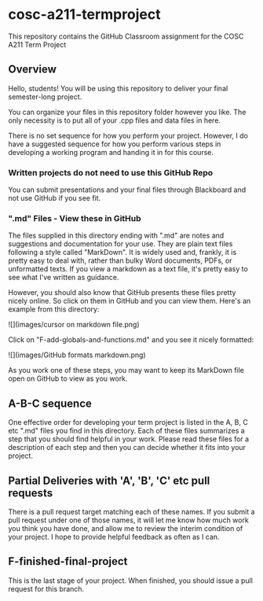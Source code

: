 # cosc-a211-termproject
This repository contains the GitHub Classroom assignment for the COSC A211 Term Project

## Overview
Hello, students!  You will be using this repository to deliver your final semester-long project.

You can organize your files in this repository folder however you like.  The only necessity is to put all of your .cpp files and data files in here.

There is no set sequence for how you perform your project.  However, I do have a suggested sequence for how you perform various steps in developing a working program and handing it in for this course.

### Written projects do not need to use this GitHub Repo

You can submit presentations and your final files through Blackboard and not use GitHub if you see fit.

### ".md" Files - View these in GitHub

The files supplied in this directory ending with ".md" are notes and suggestions and documentation for your use.  They are plain text files following a style called "MarkDown". It is widely used and, frankly, it is pretty easy to deal with, rather than bulky Word documents, PDFs, or unformatted texts. If you view a markdown as a text file, it's pretty easy to see what I've written as guidance.

However, you should also know that GitHub presents these files pretty nicely online. So click on them in GitHub and you can view them.  Here's an example from this directory:

![](images/cursor on markdown file.png)

Click on "F-add-globals-and-functions.md" and you see it nicely formatted:

![](images/GitHub formats markdown.png)

As you work one of these steps, you may want to keep its MarkDown file open on GitHub to view as you work. 

## A-B-C sequence

One effective order for developing your term project is listed in the A, B, C etc ".md" files you find in this directory.  Each of these files summarizes a step that you should find helpful in your work. Please read these files for a description of each step and then you can decide whether it fits into your project.

## Partial Deliveries with 'A', 'B', 'C' etc pull requests

There is a pull request target matching each of these names.  If you submit a pull request under one of those names, it will let me know how much work you think you have done, and allow me to review the interim condition of your project.  I hope to provide helpful feedback as often as I can.

## F-finished-final-project

This is the last stage of your project.  When finished, you should issue a pull request for this branch.
